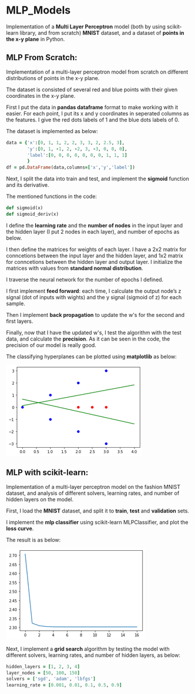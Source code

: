# MLP_Models
Implementation of a **Multi Layer Perceptron** model (both by using scikit-learn library, and from scratch) **MNIST** dataset, and a dataset of **points in the x-y plane** in Python.

<h2>MLP From Scratch:</h2>

Implementation of a multi-layer perceptron model from scratch on different distributions of points in the x-y plane.

The dataset is consisted of several red and blue points with their given coordinates in the x-y plane.

First I put the data in **pandas dataframe** format to make working with it easier. For each point, I put its x and y coordinates in seperated columns as the features. I give the red dots labels of 1 and the blue dots labels of 0.

The dataset is implemented as below:

```ruby
data = {'x':[0, 1, 1, 2, 2, 3, 3, 2, 2.5, 3],
        'y':[0, 1, -1, 2, -2, 3, -3, 0, 0, 0],
        'label':[0, 0, 0, 0, 0, 0, 0, 1, 1, 1]
        }
df = pd.DataFrame(data,columns=['x','y','label'])
```
Next, I split the data into train and test, and implement the **sigmoid** function and its derivative.

The mentioned functions in the code:

```ruby
def sigmoid(x)
def sigmoid_deriv(x)
```

I define the **learning rate** and the **number of nodes** in the input layer and the hidden layer (I put 2 nodes in each layer), and number of epochs as below.

I then define the matrices for weights of each layer. I have a 2x2 matrix for conncetions between the input layer and the hidden layer, and 1x2 matrix for conncetions between the hidden layer and output layer. I initialize the matrices with values from **standard normal distribution**.

I traverse the neural network for the number of epochs I defined.

I first implement **feed forward**: each time, I calculate the output node’s z signal (dot of inputs with wights) and the y signal (sigmoid of z) for each sample.

Then I implement **back propagation** to update the w's for the second and first layers.

Finally, now that I have the updated w's, I test the algorithm with the test data, and calculate the **precision**. As it can be seen in the code, the precision of our model is really good.

The classifying hyperplanes can be plotted using **matplotlib** as below:

![My Image](images/1.png)

<h2>MLP with scikit-learn:</h2>

Implementation of a multi-layer perceptron model on the fashion MNIST dataset, and analysis of different solvers, learning rates, and number of hidden layers on the model.

First, I load the **MNIST** dataset, and split it to **train**, **test** and **validation** sets.

I implement the **mlp classifier** using scikit-learn MLPClassifier, and plot the **loss curve**.

The result is as below:

![My Image](images/2.png)

Next, I implement a **grid search** algorithm by testing the model with different solvers, learning rates, and number of hidden layers, as below:

```ruby
hidden_layers = [1, 2, 3, 4]
layer_nodes = [50, 100, 150]
solvers = ['sgd', 'adam', 'lbfgs']
learning_rate = [0.001, 0.01, 0.1, 0.5, 0.9]
```
